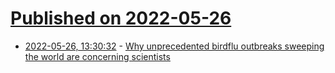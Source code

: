 # [Published on 2022-05-26](index.md)

* [2022-05-26, 13:30:32](https://news.ycombinator.com/item?id=31518106) - [Why unprecedented birdflu outbreaks sweeping the world are concerning scientists](https://www.nature.com/articles/d41586-022-01338-2)

